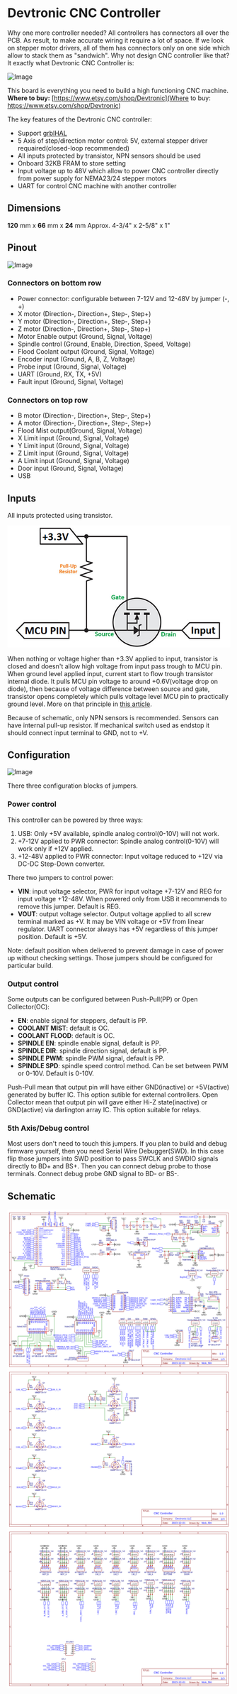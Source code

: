 # Devtronic CNC Controller

Why one more controller needed? All controllers has connectors all over the PCB. As result, to make accurate wiring it require a lot of space. If we look on stepper motor drivers, all of them has connectors only on one side which allow to stack them as "sandwich". Why not design CNC controller like that? It exactly what Devtronic CNC Controller is:

![Image](Media/Devtronic_Controller_1.png "Devtronic CNC Controller")

This board is everything you need to build a high functioning CNC machine.
**Where to buy:** [https://www.etsy.com/shop/Devtronic](Where to buy: https://www.etsy.com/shop/Devtronic)

The key features of the Devtronic CNC controller:

* Support [grblHAL](https://github.com/grblHAL)
* 5 Axis of step/direction motor control: 5V, external stepper driver requaired(closed-loop recommended)
* All inputs protected by transistor, NPN sensors should be used
* Onboard 32KB FRAM to store setting
* Input voltage up to 48V which allow to power CNC controller directly from power supply for NEMA23/24 stepper motors
* UART for control CNC machine with another controller

## Dimensions

**120** mm x **66** mm x **24** mm
Approx. 4-3/4" x 2-5/8" x 1"

## Pinout

![Image](Media/Devtronic_Controller_2.png "Devtronic CNC Controller")

### Connectors on bottom row

* Power connector: configurable between 7-12V and 12-48V by jumper (-, +)
* X motor (Direction-, Direction+, Step-, Step+)
* Y motor (Direction-, Direction+, Step-, Step+)
* Z motor (Direction-, Direction+, Step-, Step+)
* Motor Enable output (Ground, Signal, Voltage)
* Spindle control (Ground, Enable, Direction, Speed, Voltage)
* Flood Coolant output (Ground, Signal, Voltage)
* Encoder input (Ground, A, B, Z, Voltage)
* Probe input (Ground, Signal, Voltage)
* UART (Ground, RX, TX, +5V)
* Fault input (Ground, Signal, Voltage)

###  Connectors on top row

* B motor (Direction-, Direction+, Step-, Step+)
* A motor (Direction-, Direction+, Step-, Step+)
* Flood Mist output(Ground, Signal, Voltage)
* X Limit input (Ground, Signal, Voltage)
* Y Limit input (Ground, Signal, Voltage)
* Z Limit input (Ground, Signal, Voltage)
* A Limit input (Ground, Signal, Voltage)
* Door input (Ground, Signal, Voltage)
* USB

## Inputs

All inputs protected using transistor.

![Image](Media/Input.png "Logic Level Shifter")

When nothing or voltage higher than +3.3V applied to input, transistor is closed and doesn't allow high voltage from input pass trough to MCU pin. When ground level applied input, current start to flow trough transistor internal diode. It pulls MCU pin voltage to around +0.6V(voltage drop on diode), then because of voltage difference between source and gate, transistor opens completely which pulls voltage level MCU pin to practically ground level. More on that principle in [this article](https://www.digikey.com/en/blog/logic-level-shifting-basics).

Because of schematic, only NPN sensors is recommended. Sensors can have internal pull-up resistor.
If mechanical switch used as endstop it should connect input terminal to GND, not to +V.

## Configuration

![Image](Media/Devtronic_Controller_2.png "Devtronic CNC Controller")

There three configuration blocks of jumpers.

### Power control

This controller can be powered by three ways:

1. USB: Only +5V available, spindle analog control(0-10V) will not work.
2. +7-12V applied to PWR connector: Spindle analog control(0-10V) will work only if +12V applied.
3. +12-48V applied to PWR connector: Input voltage reduced to +12V via DC-DC Step-Down converter.

There two jumpers to control power:

* **VIN**: input voltage selector, PWR for input voltage +7-12V and REG for input voltage +12-48V. When powered only from USB it recommends to remove this jumper. Default is REG.
* **VOUT**: output voltage selector. Output voltage applied to all screw terminal marked as +V. It may be VIN voltage or +5V from linear regulator. UART connector always has +5V regardless of this jumper position. Default is +5V.

Note: default position when delivered to prevent damage in case of power up without checking settings. Those jumpers should be configured for particular build.

### Output control

Some outputs can be configured between Push-Pull(PP) or Open Collector(OC):

* **EN**: enable signal for steppers, default is PP.
* **COOLANT MIST**: default is OC.
* **COOLANT FLOOD**: default is OC.
* **SPINDLE EN**: spindle enable signal, default is PP.
* **SPINDLE DIR**: spindle direction signal, default is PP.
* **SPINDLE PWM**: spindle PWM signal, default is PP.
* **SPINDLE SPD**: spindle speed control method. Can be set between PWM or 0-10V. Default is 0-10V.
 
Push-Pull mean that output pin will have either GND(inactive) or +5V(active) generated by buffer IC. This option sutible for external controllers.
Open Collector mean that output pin will gave either Hi-Z state(inactive) or GND(active) via darlington array IC. This option suitable for relays.

### 5th Axis/Debug control

Most users don't need to touch this jumpers. If you plan to build and debug firmware yourself, then you need Serial Wire Debugger(SWD). In this case flip those jumpers into SWD position to pass SWCLK and SWDIO signals directly to BD+ and BS+. Then you can connect debug probe to those terminals. Connect debug probe GND signal to BD- or BS-.

## Schematic

![Image](Media/GRBL_Controller.png "Devtronic CNC Controller")
![Image](Media/GRBL_Contrller_Inputs.png "Devtronic CNC Controller")
![Image](Media/GRBL_Controller_Extension.png "Devtronic CNC Controller")
